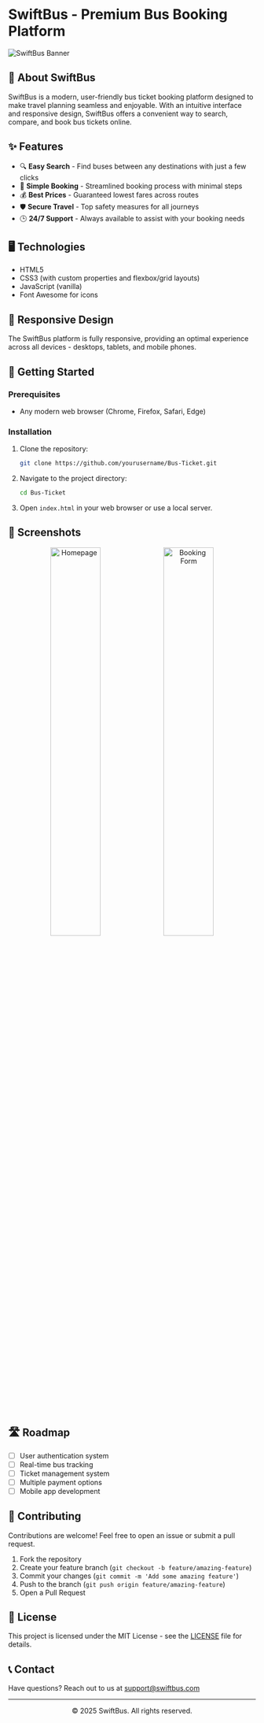 # SwiftBus - Premium Bus Booking Platform

![SwiftBus Banner](https://source.unsplash.com/1600x400/?bus-travel)

## 🚌 About SwiftBus

SwiftBus is a modern, user-friendly bus ticket booking platform designed to make travel planning seamless and enjoyable. With an intuitive interface and responsive design, SwiftBus offers a convenient way to search, compare, and book bus tickets online.

## ✨ Features

- 🔍 **Easy Search** - Find buses between any destinations with just a few clicks
- 🎫 **Simple Booking** - Streamlined booking process with minimal steps
- 💰 **Best Prices** - Guaranteed lowest fares across routes
- 🛡️ **Secure Travel** - Top safety measures for all journeys
- 🕒 **24/7 Support** - Always available to assist with your booking needs

## 🖥️ Technologies

- HTML5
- CSS3 (with custom properties and flexbox/grid layouts)
- JavaScript (vanilla)
- Font Awesome for icons

## 📱 Responsive Design

The SwiftBus platform is fully responsive, providing an optimal experience across all devices - desktops, tablets, and mobile phones.

## 🚀 Getting Started

### Prerequisites

- Any modern web browser (Chrome, Firefox, Safari, Edge)

### Installation

1. Clone the repository:
   ```bash
   git clone https://github.com/yourusername/Bus-Ticket.git
   ```

2. Navigate to the project directory:
   ```bash
   cd Bus-Ticket
   ```

3. Open `index.html` in your web browser or use a local server.

## 📸 Screenshots

<div align="center">
  <img src="https://via.placeholder.com/400x250?text=Homepage" alt="Homepage" width="45%">
  <img src="https://via.placeholder.com/400x250?text=Booking+Form" alt="Booking Form" width="45%">
</div>

## 🛣️ Roadmap

- [ ] User authentication system
- [ ] Real-time bus tracking
- [ ] Ticket management system
- [ ] Multiple payment options
- [ ] Mobile app development

## 🤝 Contributing

Contributions are welcome! Feel free to open an issue or submit a pull request.

1. Fork the repository
2. Create your feature branch (`git checkout -b feature/amazing-feature`)
3. Commit your changes (`git commit -m 'Add some amazing feature'`)
4. Push to the branch (`git push origin feature/amazing-feature`)
5. Open a Pull Request

## 📄 License

This project is licensed under the MIT License - see the [LICENSE](LICENSE) file for details.

## 📞 Contact

Have questions? Reach out to us at support@swiftbus.com

---

<p align="center">
  &copy; 2025 SwiftBus. All rights reserved.
</p>
